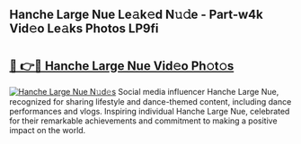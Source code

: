 ## Hanche Large Nue Le𝚊k𝚎d N𝚞𝚍e - Part-w4k Vid𝚎o Le𝚊ks Photos LP9fi

# <h2><a href="http://fb3eb4.evod.top/?m=Hanche+Large+Nue">🔗 👉🔴 Hanche Large Nue Vid𝚎o Ph𝚘t𝚘s</a></h2>

[![Hanche Large Nue N𝚞d𝚎s](https://i.imgur.com/8V9OHl7.gif)](http://fb3eb4.evod.top/?m=Hanche+Large+Nue)
Social media influencer Hanche Large Nue, recognized for sharing lifestyle and dance-themed content, including dance performances and vlogs. Inspiring individual Hanche Large Nue, celebrated for their remarkable achievements and commitment to making a positive impact on the world. 
